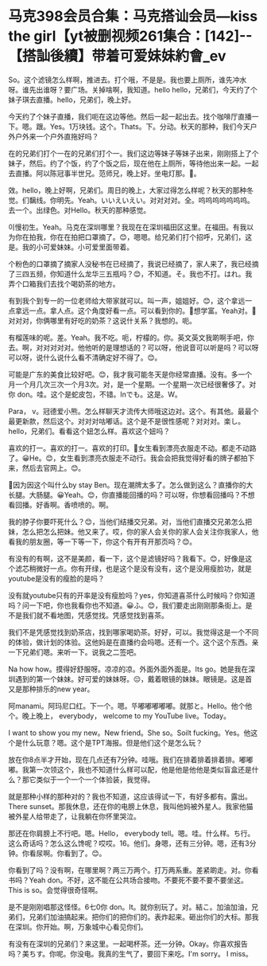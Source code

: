 # 马克398会员合集：马克搭讪会员—kiss the girl【yt被删视频261集合：[142]--【搭訕後續】带着可爱妹妹約會_ev

So。这个滤镜怎么样啊，推进去。打个哦，不是是。我也要上厕所，谁先冲水呀。谁先出谁呀？要广场。关掉啥啊，我知道。hello hello，兄弟们，今天约了个妹子琪去直播。hello，兄弟们，晚上好。

今天约了个妹子直播，我们呃在这边等他。然后一起一起出去。找个咖啡厅直播一下。嗯。跟。Yes。1万块钱。这个。Thats。下。分动。秋天的那种，我们今天户外户外来一个户外直拖好吗？

在的兄弟们打个一在的兄弟们打个一。我们这边等妹子等妹子出来，刚刚搭上了个妹子，然后。约了个饭，约了个饭之后，现在他在上厕所，等待他出来一起。一起去直播。阿以陈冠事半世兄。范师兄，晚上好。坐电灯那。🎼。

效。hello，晚上好啊，兄弟们。周日的晚上，大家过得怎么样呢？秋天的那种冬觉。们黐线。你明先。Yeah。いいえいえい。对对对对。全。呜呜呜呜呜呜呜。去一个。出绿色。对Hello。秋天的那种感觉。

이慢初生。Yeah。马克在深圳哪里？我现在在深圳福田区这里。在福田。有我以为你在拍我，你在在拍把口罩摘了。😊，嗯嗯。给兄弟们打个招呼，兄弟们，这是。我的小可爱妹妹。小可爱里面带着。

个粉色的口罩摘了摘家人没秘书在已经摘了，我说已经摘了，家人来了，我已经摘了三四五频，你知道什么龙华三五瓶吗？😊，不知道。そ。我也不打。はれ。我弄个口箱我们去找个喝奶茶的地方。

有到我个到专一的一位老师给大带家就可以。叫一声，姐姐好。😊，这个拿远一点拿远一点。拿人点。这个角度好看一点。可以看到你的。🎼想学富。Yeah对。🎼对对对，你俩哪里有好吃的奶茶？这说什关系？我想的。呃。

有榴莲味的呢。差。Yeah。我不吃。呃，柠檬的。你。英文英文我啲啊手吧，你去。啊，对对对对对。他他听的是理想话的？可以呀，他说音可以听是吗？可以呀可以呀，说什么说什么看不清确定好不得了。😊。

可能是广东的美食比较好吧。😊，我才我可能冬天是你经常直播。没有。多一个月一个月几次三次一个月3次。对，是一个星期。一个星期一次已经很奢侈了。对你 don。哇。这个是蛇皮包，不错。Inでも。这是。W。

Para， v。冠德爱小熊。怎么样聊天才流传大师哦这边对。这个。有其他。最最个最更新款，然后这个。对对对咕嘟话。这个是不是很性感呢？对对对。楽し。hello，兄弟们。看看这个妞怎么样。喜欢这个妞吗？

喜欢的打一。喜欢的打一。喜欢的打印。🎼女生看到漂亮衣服走不动。都走不动路了。😀He。😊，女生看到漂亮衣服走不动行。我会会把我觉得好看的牌子都拍下来，然后去官网上。😊。

🎼因为因这个叫什么by stay Ben。现在潮牌太多了。怎么做到这么？直播你的大长腿。大肠腿。😀Yeah。😊，你直播能回播的吗？可以呀，你想看回播吗？不想看回播。好香啊。香喷喷的。啊。

我的脖子你要吓死什么？😊，当他们结播交兄弟。对，当他们直播交兄弟怎么把妹，怎么把怎么把妹。他又来了。哎，你的家人会关你的家人会关注你我家人，他看我的朋友圈，等一下等一下，你这个有开有开那页吗？😊。

有没有的有啊，这不是美颜，看一下，这个是滤镜好吗？我看下。😊，好像是这个滤芯稍微好一点。你有开绿，也是这个是没有没有，这个是没用瘦脸功，就是youtube是没有的瘦脸的是吗？

没有就youtube只有的开率是没有瘦脸吗？yes，你知道喜茶什么时候吗？你知道吗？问一下吧，你也我看你也不知道。😀ふ。😊，我们要走出刚刚那条街上。是不是我们就不看地图，凭感觉找。凭感觉找到喜茶。

我们不是凭感觉找到奶茶店，找到哪家喝奶茶。好好，可以。我觉得这是一个不同的体验，做计划的体验。这他妈是在直播约会吗嗯。还有一个。这个这个东西。亲一下兄弟们嗯。来听一下。说我之二签吧。

Na how how。摸得好舒服呀。凉凉的凉。外面外面外面是。Its go。她是我在深圳遇到的第一个妹妹。好可爱的妹妹呀。😔，戴着眼镜的妹妹。眼镜是。这是首又是那种排乐的new year。

阿manami。阿玛尼口红。下一个。嗯。뚜嘟嘟嘟嘟嘟。就那と。Hello。他个他个。晚上晚上， everybody， welcome to my YouTube live。Today。

I want to show you my new。New friend。She so。Soilt fucking。Yes。他这个是什么玩意？嗯。这个是TPT海报。但是他们这个是怎么玩？

放在你8点半才开始，现在几点还有7分钟。哇哦。我们在排着排着排着排。嘟嘟嘟。我第一次领这个，我也不知道什么样可以配，他是他是他他是类似盲盒还是什么？那它类似于一个一个一个体验装，我觉得。

就是那种小样的那种对的？我也不知道，这应该得试一下，有好多都有。露出。There sunset。那我休息，还在你的电膀上休息，我叫他妈被外星人。我家他猫被外星人给带走了，让我躺在你怀里哭泣。

那还在你肩膀上不行吧。嗯。Hello， everybody tell。嗯。哇。什么样。ち行。这么奇话吗？怎么这么馋呢？哎哎。16。他们。身嗯，还有三分钟。嗯，还有3分钟。你看尿啊。你看到了。😊。

你看到了吗？没有啊，在哪里啊？两三万两个。打万两系重。差紧啲走。对。你看书吗？Yeah don。不好，这不能在公共场合接吻。不要死不要不要不要坐这。This is so。会觉得很奇怪啊。

是不是刚刚唱那这怪怪。6七0你 don。It。就你别玩了。对。結こ。加油加油，兄弟们，兄弟们加油搞起来。把你们的把你们的。表炸起来。砸出你们的大标。那我在深圳。你开始。啊，万象城中心看见你们。

有没有在深圳的兄弟们？来这里。一起喝杯茶。还一分钟。Okay。你喜欢报告吗？美ちす。你呢。你没电。我真的生气了，要回下来吃。I'm sorry。 I miss。

